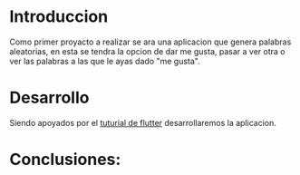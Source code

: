 # Introduccion
Como primer proyacto a realizar se ara una aplicacion que genera palabras aleatorias, en esta se tendra la opcion de dar me gusta, pasar a ver otra o ver las palabras a las que le ayas dado "me gusta".

# Desarrollo
Siendo apoyados por el [tuturial de flutter](https://codelabs.developers.google.com/codelabs/flutter-codelab-first?hl=es-419#2) desarrollaremos la aplicacion.


# Conclusiones:
